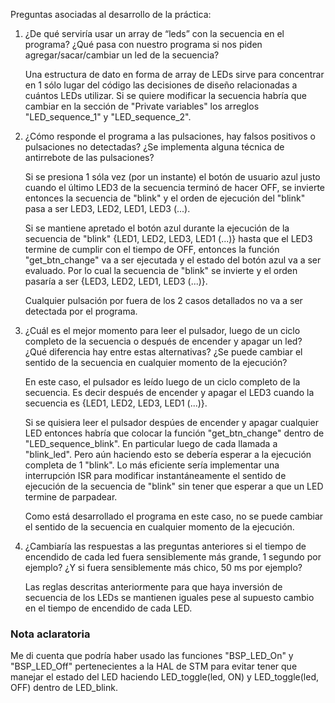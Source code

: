 Preguntas asociadas al desarrollo de la práctica:

1) ¿De qué serviría usar un array de “leds” con la secuencia en el programa? ¿Qué pasa con nuestro programa si nos piden agregar/sacar/cambiar un led de la secuencia?

    Una estructura de dato en forma de array de LEDs sirve para concentrar en 1 sólo lugar del código las decisiones de diseño relacionadas a cuántos LEDs utilizar. Si se quiere modificar la secuencia habría que cambiar en la sección de "Private variables" los arreglos "LED_sequence_1" y "LED_sequence_2".

2) ¿Cómo responde el programa a las pulsaciones, hay falsos positivos o pulsaciones no detectadas? ¿Se implementa alguna técnica de antirrebote de las pulsaciones?

    Si se presiona 1 sóla vez (por un instante) el botón de usuario azul justo cuando el último LED3 de la secuencia terminó de hacer OFF, se invierte entonces la secuencia de "blink" y
    el orden de ejecución del "blink" pasa a ser LED3, LED2, LED1, LED3 (...).

    Si se mantiene apretado el botón azul durante la ejecución de la secuencia de "blink" {LED1, LED2, LED3, LED1 (...)} hasta que el LED3 termine de cumplir con el tiempo de OFF, entonces
    la función "get_btn_change" va a ser ejecutada y el estado del botón azul va a ser evaluado. Por lo cual la secuencia de "blink" se invierte y el orden pasaría a ser {LED3, LED2, LED1, LED3 (...)}.

    Cualquier pulsación por fuera de los 2 casos detallados no va a ser detectada por el programa.

3) ¿Cuál es el mejor momento para leer el pulsador, luego de un ciclo completo de la secuencia o después de encender y apagar un led? ¿Qué diferencia hay entre estas alternativas? ¿Se puede cambiar el sentido de la secuencia en cualquier momento de la ejecución?

    En este caso, el pulsador es leído luego de un ciclo completo de la secuencia. Es decir después de encender y apagar el LED3 cuando la secuencia es {LED1, LED2, LED3, LED1 (...)}.

    Si se quisiera leer el pulsador despúes de encender y apagar cualquier LED entonces habría que colocar la función "get_btn_change" dentro de "LED_sequence_blink". En particular luego de cada llamada a "blink_led". Pero aún haciendo esto se debería esperar a la ejecución completa de 1 "blink". Lo más eficiente sería implementar una interrupción ISR para modificar instantáneamente el sentido de ejecución de la secuencia de "blink" sin tener que esperar a que un LED termine de parpadear.

    Como está desarrollado el programa en este caso, no se puede cambiar el sentido de la secuencia en cualquier momento de la ejecución.

4) ¿Cambiaría las respuestas a las preguntas anteriores si el tiempo de encendido de cada led fuera sensiblemente más grande, 1 segundo por ejemplo? ¿Y si fuera  sensiblemente más chico, 50 ms por ejemplo?

    Las reglas descritas anteriormente para que haya inversión de secuencia de los LEDs se mantienen iguales pese al supuesto cambio en el tiempo de encendido de cada LED.

### Nota aclaratoria
Me di cuenta que podría haber usado las funciones "BSP_LED_On" y "BSP_LED_Off" pertenecientes a la HAL de STM para evitar tener que manejar el estado del LED haciendo LED_toggle(led, ON) y LED_toggle(led, OFF) dentro de LED_blink.
